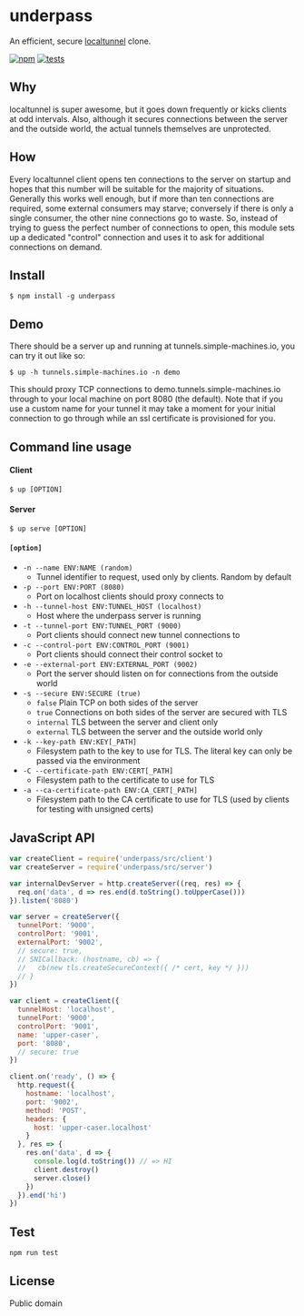 # underpass
An efficient, secure [localtunnel](https://github.com/localtunnel/localtunnel) clone.

[![npm](http://img.shields.io/npm/v/underpass.svg?style=flat-square)](http://www.npmjs.org/underpass)
[![tests](https://img.shields.io/travis/jessetane/underpass.svg?style=flat-square&branch=master)](https://travis-ci.org/jessetane/underpass)

## Why
localtunnel is super awesome, but it goes down frequently or kicks clients at odd intervals. Also, although it secures connections between the server and the outside world, the actual tunnels themselves are unprotected.

## How
Every localtunnel client opens ten connections to the server on startup and hopes that this number will be suitable for the majority of situations. Generally this works well enough, but if more than ten connections are required, some external consumers may starve; conversely if there is only a single consumer, the other nine connections go to waste. So, instead of trying to guess the perfect number of connections to open, this module sets up a dedicated "control" connection and uses it to ask for additional connections on demand.

## Install
``` shell
$ npm install -g underpass
```

## Demo
There should be a server up and running at tunnels.simple-machines.io, you can try it out like so:
``` shell
$ up -h tunnels.simple-machines.io -n demo
```
This should proxy TCP connections to demo.tunnels.simple-machines.io through to your local machine on port 8080 (the default). Note that if you use a custom name for your tunnel it may take a moment for your initial connection to go through while an ssl certificate is provisioned for you.

## Command line usage

#### Client
``` shell
$ up [OPTION]
```

#### Server
``` shell
$ up serve [OPTION]
```

#### `[option]`
* `-n --name ENV:NAME (random)`  
  * Tunnel identifier to request, used only by clients. Random by default
* `-p --port ENV:PORT (8080)`  
  * Port on localhost clients should proxy connects to
* `-h --tunnel-host ENV:TUNNEL_HOST (localhost)`  
  * Host where the underpass server is running
* `-t --tunnel-port ENV:TUNNEL_PORT (9000)`  
  * Port clients should connect new tunnel connections to
* `-c --control-port ENV:CONTROL_PORT (9001)`  
  * Port clients should connect their control socket to
* `-e --external-port ENV:EXTERNAL_PORT (9002)`  
  * Port the server should listen on for connections from the outside world
* `-s --secure ENV:SECURE (true)`
  * `false` Plain TCP on both sides of the server
  * `true` Connections on both sides of the server are secured with TLS
  * `internal` TLS between the server and client only
  * `external` TLS between the server and the outside world only
* `-k --key-path ENV:KEY[_PATH]`
  * Filesystem path to the key to use for TLS. The literal key can only be passed via the environment
* `-C --certificate-path ENV:CERT[_PATH]`
  * Filesystem path to the certificate to use for TLS
* `-a --ca-certificate-path ENV:CA_CERT[_PATH]`
  * Filesystem path to the CA certificate to use for TLS (used by clients for testing with unsigned certs)

## JavaScript API
``` javascript
var createClient = require('underpass/src/client')
var createServer = require('underpass/src/server')

var internalDevServer = http.createServer((req, res) => {
  req.on('data', d => res.end(d.toString().toUpperCase()))
}).listen('8080')

var server = createServer({
  tunnelPort: '9000',
  controlPort: '9001',
  externalPort: '9002',
  // secure: true,
  // SNICallback: (hostname, cb) => {
  //   cb(new tls.createSecureContext({ /* cert, key */ }))
  // }
})

var client = createClient({
  tunnelHost: 'localhost',
  tunnelPort: '9000',
  controlPort: '9001',
  name: 'upper-caser',
  port: '8080',
  // secure: true
})

client.on('ready', () => {
  http.request({
    hostname: 'localhost',
    port: '9002',
    method: 'POST',
    headers: {
      host: 'upper-caser.localhost'
    }
  }, res => {
    res.on('data', d => {
      console.log(d.toString()) // => HI
      client.destroy()
      server.close()
    })
  }).end('hi')
})
```

## Test
``` javascript
npm run test
```

## License
Public domain
